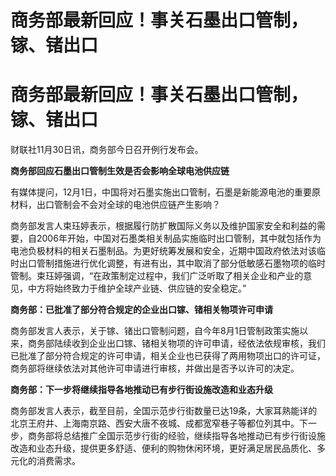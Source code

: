 # 商务部最新回应！事关石墨出口管制，镓、锗出口

# 商务部最新回应！事关石墨出口管制，镓、锗出口

财联社11月30日讯，商务部今日召开例行发布会。

**商务部回应石墨出口管制生效是否会影响全球电池供应链**

有媒体提问，12月1日，中国将对石墨实施出口管制，石墨是新能源电池的重要原材料，出口管制会不会对全球的电池供应链产生影响？

商务部发言人束珏婷表示，根据履行防扩散国际义务以及维护国家安全和利益的需要，自2006年开始，中国对石墨类相关制品实施临时出口管制，其中就包括作为电池负极材料的相关石墨制品。为更好统筹发展和安全，近期中国政府依法对该临时出口管制措施进行优化调整，有进有出，其中取消了部分低敏感石墨物项的临时管制。束珏婷强调，“在政策制定过程中，我们广泛听取了相关企业和产业的意见，中方将始终致力于维护全球产业链、供应链的安全稳定。”

**商务部：已批准了部分符合规定的企业出口镓、锗相关物项许可申请**

商务部发言人表示，关于镓、锗出口管制问题，自今年8月1日管制政策实施以来，商务部陆续收到企业出口镓、锗相关物项的许可申请，经依法依规审核，我们已批准了部分符合规定的许可申请，相关企业也已获得了两用物项出口的许可证，商务部将继续依法对其他许可申请进行审核，并做出是否予以许可的决定。

**商务部：下一步将继续指导各地推动已有步行街设施改造和业态升级**

商务部发言人表示，截至目前，全国示范步行街数量已达19条，大家耳熟能详的北京王府井、上海南京路、西安大唐不夜城、成都宽窄巷子等都位列其中。下一步，商务部将总结推广全国示范步行街的经验，继续指导各地推动已有步行街设施改造和业态升级，提供更多舒适、便利的购物休闲环境，更好满足居民品质化、多元化的消费需求。

